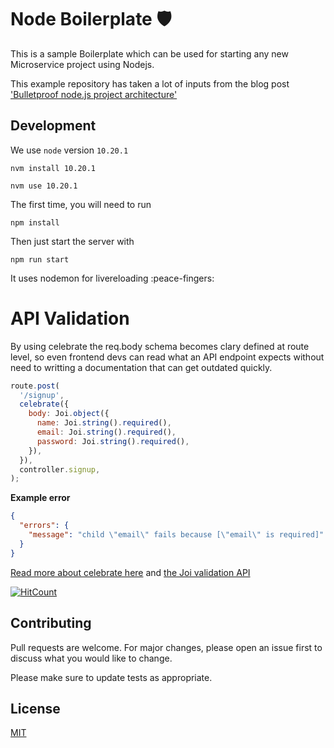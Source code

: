 # Node Boilerplate 🛡️

This is a sample Boilerplate which can be used for starting any new Microservice project using Nodejs.

This example repository has taken a lot of inputs from the blog post ['Bulletproof node.js project architecture'](https://softwareontheroad.com/ideal-nodejs-project-structure?utm_source=github&utm_medium=readme)

## Development

We use `node` version `10.20.1`

```
nvm install 10.20.1
```

```
nvm use 10.20.1
```

The first time, you will need to run

```
npm install
```

Then just start the server with

```
npm run start
```

It uses nodemon for livereloading :peace-fingers:

# API Validation

By using celebrate the req.body schema becomes clary defined at route level, so even frontend devs can read what an API endpoint expects without need to writting a documentation that can get outdated quickly.

```js
route.post(
  '/signup',
  celebrate({
    body: Joi.object({
      name: Joi.string().required(),
      email: Joi.string().required(),
      password: Joi.string().required(),
    }),
  }),
  controller.signup,
);
```

**Example error**

```json
{
  "errors": {
    "message": "child \"email\" fails because [\"email\" is required]"
  }
}
```

[Read more about celebrate here](https://github.com/arb/celebrate) and [the Joi validation API](https://github.com/hapijs/joi/blob/v15.0.1/API.md)


[![HitCount](http://hits.dwyl.com/sahil1807/node-boilerplate.svg)](http://hits.dwyl.com/sahil1807/node-boilerplate)



## Contributing
Pull requests are welcome. For major changes, please open an issue first to discuss what you would like to change.

Please make sure to update tests as appropriate.

## License
[MIT](https://choosealicense.com/licenses/mit/)
